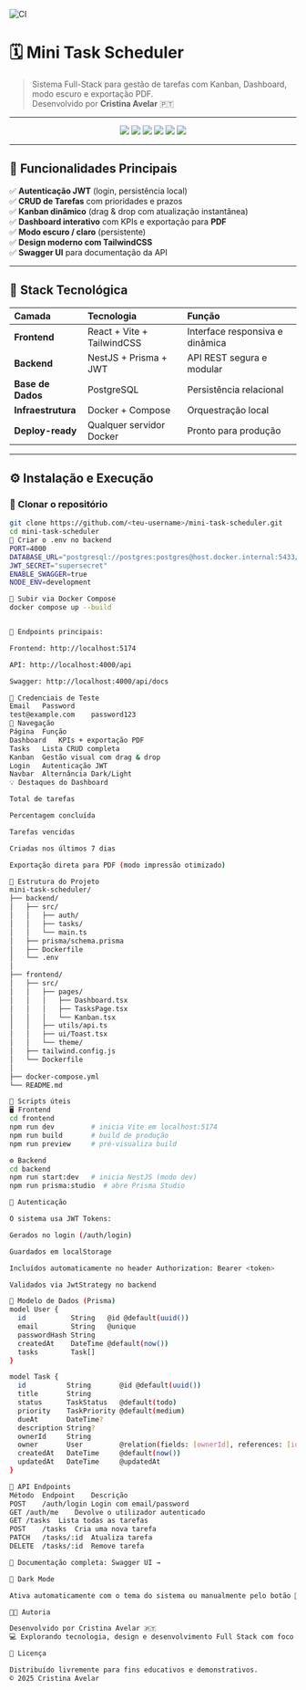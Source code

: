 ![CI](https://github.com/filcris/mini-task-scheduler/actions/workflows/ci.yml/badge.svg?branch=main)

# 🗓️ Mini Task Scheduler  
> Sistema Full-Stack para gestão de tarefas com Kanban, Dashboard, modo escuro e exportação PDF.  
> Desenvolvido por **Cristina Avelar** 🇵🇹  

---

<p align="center">
  <img src="https://img.shields.io/badge/NestJS-Backend-red?style=flat-square&logo=nestjs" />
  <img src="https://img.shields.io/badge/React-Frontend-blue?style=flat-square&logo=react" />
  <img src="https://img.shields.io/badge/PostgreSQL-DB-336791?style=flat-square&logo=postgresql" />
  <img src="https://img.shields.io/badge/Docker-Compose-2496ED?style=flat-square&logo=docker" />
  <img src="https://img.shields.io/badge/TailwindCSS-Design-38B2AC?style=flat-square&logo=tailwindcss" />
  <img src="https://img.shields.io/badge/TypeScript-💙-007ACC?style=flat-square&logo=typescript" />
</p>

---

## 🌟 Funcionalidades Principais

✅ **Autenticação JWT** (login, persistência local)  
✅ **CRUD de Tarefas** com prioridades e prazos  
✅ **Kanban dinâmico** (drag & drop com atualização instantânea)  
✅ **Dashboard interativo** com KPIs e exportação para **PDF**  
✅ **Modo escuro / claro** (persistente)  
✅ **Design moderno com TailwindCSS**  
✅ **Swagger UI** para documentação da API  

---

## 🧩 Stack Tecnológica

| Camada | Tecnologia | Função |
|:--|:--|:--|
| **Frontend** | React + Vite + TailwindCSS | Interface responsiva e dinâmica |
| **Backend** | NestJS + Prisma + JWT | API REST segura e modular |
| **Base de Dados** | PostgreSQL | Persistência relacional |
| **Infraestrutura** | Docker + Compose | Orquestração local |
| **Deploy-ready** | Qualquer servidor Docker | Pronto para produção |

---

## ⚙️ Instalação e Execução

### 🔧 Clonar o repositório
```bash
git clone https://github.com/<teu-username>/mini-task-scheduler.git
cd mini-task-scheduler
📄 Criar o .env no backend
PORT=4000
DATABASE_URL="postgresql://postgres:postgres@host.docker.internal:5433/mts?schema=public"
JWT_SECRET="supersecret"
ENABLE_SWAGGER=true
NODE_ENV=development

🐳 Subir via Docker Compose
docker compose up --build


📍 Endpoints principais:

Frontend: http://localhost:5174

API: http://localhost:4000/api

Swagger: http://localhost:4000/api/docs

👥 Credenciais de Teste
Email	Password
test@example.com	password123
🧭 Navegação
Página	Função
Dashboard	KPIs + exportação PDF
Tasks	Lista CRUD completa
Kanban	Gestão visual com drag & drop
Login	Autenticação JWT
Navbar	Alternância Dark/Light
💡 Destaques do Dashboard

Total de tarefas

Percentagem concluída

Tarefas vencidas

Criadas nos últimos 7 dias

Exportação direta para PDF (modo impressão otimizado)

🧱 Estrutura do Projeto
mini-task-scheduler/
├── backend/
│   ├── src/
│   │   ├── auth/
│   │   ├── tasks/
│   │   └── main.ts
│   ├── prisma/schema.prisma
│   ├── Dockerfile
│   └── .env
│
├── frontend/
│   ├── src/
│   │   ├── pages/
│   │   │   ├── Dashboard.tsx
│   │   │   ├── TasksPage.tsx
│   │   │   └── Kanban.tsx
│   │   ├── utils/api.ts
│   │   ├── ui/Toast.tsx
│   │   └── theme/
│   ├── tailwind.config.js
│   └── Dockerfile
│
├── docker-compose.yml
└── README.md

🧰 Scripts úteis
🖥️ Frontend
cd frontend
npm run dev         # inicia Vite em localhost:5174
npm run build       # build de produção
npm run preview     # pré-visualiza build

⚙️ Backend
cd backend
npm run start:dev   # inicia NestJS (modo dev)
npm run prisma:studio  # abre Prisma Studio

🔐 Autenticação

O sistema usa JWT Tokens:

Gerados no login (/auth/login)

Guardados em localStorage

Incluídos automaticamente no header Authorization: Bearer <token>

Validados via JwtStrategy no backend

💾 Modelo de Dados (Prisma)
model User {
  id           String   @id @default(uuid())
  email        String   @unique
  passwordHash String
  createdAt    DateTime @default(now())
  tasks        Task[]
}

model Task {
  id          String       @id @default(uuid())
  title       String
  status      TaskStatus   @default(todo)
  priority    TaskPriority @default(medium)
  dueAt       DateTime?
  description String?
  ownerId     String
  owner       User         @relation(fields: [ownerId], references: [id])
  createdAt   DateTime     @default(now())
  updatedAt   DateTime     @updatedAt
}

📜 API Endpoints
Método	Endpoint	Descrição
POST	/auth/login	Login com email/password
GET	/auth/me	Devolve o utilizador autenticado
GET	/tasks	Lista todas as tarefas
POST	/tasks	Cria uma nova tarefa
PATCH	/tasks/:id	Atualiza tarefa
DELETE	/tasks/:id	Remove tarefa

🧭 Documentação completa: Swagger UI →

🌙 Dark Mode

Ativa automaticamente com o tema do sistema ou manualmente pelo botão 🌙 / ☀️ na Navbar.

🧑‍💻 Autoria

Desenvolvido por Cristina Avelar 🇵🇹
💻 Explorando tecnologia, design e desenvolvimento Full Stack com foco em qualidade e detalhe.

🪪 Licença

Distribuído livremente para fins educativos e demonstrativos.
© 2025 Cristina Avelar
